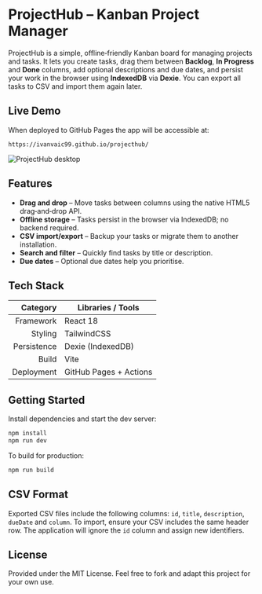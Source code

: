 # ProjectHub – Kanban Project Manager

ProjectHub is a simple, offline‑friendly Kanban board for managing projects and tasks. It lets you create tasks, drag them between **Backlog**, **In Progress** and **Done** columns, add optional descriptions and due dates, and persist your work in the browser using **IndexedDB** via **Dexie**. You can export all tasks to CSV and import them again later.

## Live Demo

When deployed to GitHub Pages the app will be accessible at:

```
https://ivanvaic99.github.io/projecthub/
```

![ProjectHub desktop](./public/screenshots/projecthub/projecthub_home_desktop_1440x900.png)

## Features

* **Drag and drop** – Move tasks between columns using the native HTML5 drag‑and‑drop API.
* **Offline storage** – Tasks persist in the browser via IndexedDB; no backend required.
* **CSV import/export** – Backup your tasks or migrate them to another installation.
* **Search and filter** – Quickly find tasks by title or description.
* **Due dates** – Optional due dates help you prioritise.

## Tech Stack

| Category  | Libraries / Tools              |
|---------:|---------------------------------|
| Framework | React 18                        |
| Styling   | TailwindCSS                     |
| Persistence | Dexie (IndexedDB)            |
| Build     | Vite                            |
| Deployment | GitHub Pages + Actions        |

## Getting Started

Install dependencies and start the dev server:

```sh
npm install
npm run dev
```

To build for production:

```sh
npm run build
```

## CSV Format

Exported CSV files include the following columns: `id`, `title`, `description`, `dueDate` and `column`. To import, ensure your CSV includes the same header row. The application will ignore the `id` column and assign new identifiers.

## License

Provided under the MIT License. Feel free to fork and adapt this project for your own use.